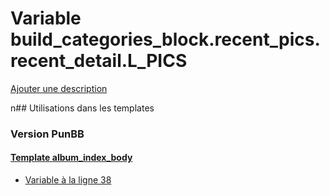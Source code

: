 # Variable build_categories_block.recent_pics.recent_detail.L_PICS
[Ajouter une description](https://fa-tvars.appspot.com/build_categories_block.recent_pics.recent_detail.L_PICS)

n## Utilisations dans les templates

### Version PunBB

#### [Template album_index_body](punbb/album_index_body.md)
* [Variable à la ligne 38](../punbb/album_index_body.tpl#L38)
